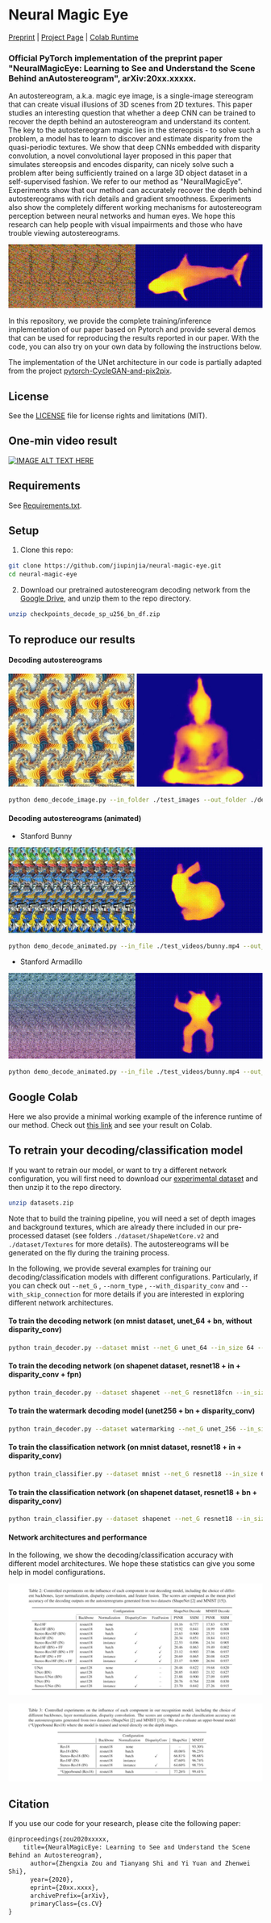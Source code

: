 # Neural Magic Eye 

[Preprint](<https://arxiv.org/abs/20xx.xxxxxx>) | [Project Page](<https://jiupinjia.github.io/neuralmagiceye/>)  | [Colab Runtime](<https://drive.google.com/file/d/1VTVZtWwoaBn2vMCjluWcTGimbQBw9bFn/view?usp=sharing>)

### Official PyTorch implementation of the preprint paper "NeuralMagicEye: Learning to See and Understand the Scene Behind anAutostereogram", arXiv:20xx.xxxxx.

An autostereogram, a.k.a. magic eye image, is a single-image stereogram that can create visual illusions of 3D scenes from 2D textures. This paper studies an interesting question that whether a deep CNN can be trained to recover the depth behind an autostereogram and understand its content. The key to the autostereogram magic lies in the stereopsis - to solve such a problem, a model has to learn to discover and estimate disparity from the quasi-periodic textures. We show that deep CNNs embedded with disparity convolution, a novel convolutional layer proposed in this paper that simulates stereopsis and encodes disparity, can nicely solve such a problem after being sufficiently trained on a large 3D object dataset in a self-supervised fashion. We refer to our method as  "NeuralMagicEye". Experiments show that our method can accurately recover the depth behind autostereograms with rich details and gradient smoothness. Experiments also show the completely different working mechanisms for autostereogram perception between neural networks and human eyes. We hope this research can help people with visual impairments and those who have trouble viewing autostereograms.

![](./gallery/gif_teaser_1.gif)



In this repository, we provide the complete training/inference implementation of our paper based on Pytorch and provide several demos that can be used for reproducing the results reported in our paper. With the code, you can also try on your own data by following the instructions below.

The implementation of the UNet architecture in our code is partially adapted from the project [pytorch-CycleGAN-and-pix2pix](https://github.com/junyanz/pytorch-CycleGAN-and-pix2pix).



## License

See the [LICENSE](LICENSE.md) file for license rights and limitations (MIT).




## One-min video result

[![IMAGE ALT TEXT HERE](https://img.youtube.com/vi/Fkh7DEblqJ8/0.jpg)](https://www.youtube.com/watch?v=Fkh7DEblqJ8)



## Requirements

See [Requirements.txt](Requirements.txt).




## Setup

1. Clone this repo:

```bash
git clone https://github.com/jiupinjia/neural-magic-eye.git 
cd neural-magic-eye
```

2. Download our pretrained autostereogram decoding network from the [Google Drive](https://drive.google.com/file/d/1er9j1kX7bXljlj9vMwDr7Hb9zfL2XAns/view?usp=sharing), and unzip them to the repo directory.

```bash
unzip checkpoints_decode_sp_u256_bn_df.zip
```



## To reproduce our results

#### Decoding autostereograms

![](./gallery/buddha.jpg)

```bash
python demo_decode_image.py --in_folder ./test_images --out_folder ./decode_output --net_G unet_256 --norm_type batch --with_disparity_conv --in_size 256 --checkpoint_dir ./checkpoints_decode_sp_u256_bn_df
```

#### Decoding autostereograms (animated)

- Stanford Bunny

![](./gallery/demo_animated_bunny.gif)

```bash
python demo_decode_animated.py --in_file ./test_videos/bunny.mp4 --out_folder ./decode_output --net_G unet_256 --norm_type batch --with_disparity_conv --in_size 256 --checkpoint_dir ./checkpoints_decode_sp_u256_bn_df
```

- Stanford Armadillo

![](./gallery/demo_animated_armadillo.gif)

```bash
python demo_decode_animated.py --in_file ./test_videos/bunny.mp4 --out_folder ./decode_output --net_G unet_256 --norm_type batch --with_disparity_conv --in_size 256 --checkpoint_dir ./checkpoints_decode_sp_u256_bn_df
```



## Google Colab

Here we also provide a minimal working example of the inference runtime of our method. Check out [this link](https://drive.google.com/file/d/1VTVZtWwoaBn2vMCjluWcTGimbQBw9bFn/view?usp=sharing) and see your result on Colab.



## To retrain your decoding/classification model

If you want to retrain our model, or want to try a different network configuration, you will first need to download our [experimental dataset](https://drive.google.com/file/d/1skp2cLiVxAVYdqQGJuqx-txIHf4hyJTq/view?usp=sharing) and then unzip it to the repo directory. 

```bash
unzip datasets.zip
```

Note that to build the training pipeline, you will need a set of depth images and background textures, which are already there included in our pre-processed dataset (see folders `./dataset/ShapeNetCore.v2` and `./dataset/Textures` for more details). The autostereograms will be generated on the fly during the training process.

In the following, we provide several examples for training our decoding/classification models with different configurations. Particularly, if you can check out  `--net_G` ,  `--norm_type` , `--with_disparity_conv` and  `--with_skip_connection`  for more details if you are interested in exploring different network architectures.

#### To train the decoding network (on mnist dataset, unet_64 + bn, without disparity_conv)

```bash
python train_decoder.py --dataset mnist --net_G unet_64 --in_size 64 --batch_size 32 --norm_type batch --checkpoint_dir ./checkpoints_your_model_name_here --vis_dir ./val_out_your_model_name_here
```

#### To train the decoding network (on shapenet dataset, resnet18 + in + disparity_conv + fpn)

```bash
python train_decoder.py --dataset shapenet --net_G resnet18fcn --in_size 128 --batch_size 32 --norm_type instance --with_disparity_conv --with_skip_connection --checkpoint_dir ./checkpoints_your_model_name_here --vis_dir ./val_out_your_model_name_here
```

#### To train the watermark decoding model (unet256 + bn + disparity_conv)

```bash
python train_decoder.py --dataset watermarking --net_G unet_256 --in_size 256 --batch_size 16 --norm_type batch --with_disparity_conv --checkpoint_dir ./checkpoints_your_model_name_here --vis_dir ./val_out_your_model_name_here
```

#### To train the classification network (on mnist dataset, resnet18 + in + disparity_conv)

```bash
python train_classifier.py --dataset mnist --net_G resnet18 --in_size 64 --batch_size 32 --norm_type instance --with_disparity_conv --checkpoint_dir ./checkpoints_your_model_name_here --vis_dir ./val_out_your_model_name_here
```

#### To train the classification network (on shapenet dataset, resnet18 + bn + disparity_conv)

```bash
python train_classifier.py --dataset shapenet --net_G resnet18 --in_size 64 --batch_size 32 --norm_type batch --with_disparity_conv --checkpoint_dir ./checkpoints_your_model_name_here --vis_dir ./val_out_your_model_name_here
```

#### Network architectures and performance

In the following, we show the decoding/classification accuracy with different model architectures. We hope these statistics can give you some help in model configurations.

![](./gallery/acc1.jpg)

![](./gallery/acc2.jpg)



## Citation

If you use our code for your research, please cite the following paper:

``````
@inproceedings{zou2020xxxxx,
    title={NeuralMagicEye: Learning to See and Understand the Scene Behind an Autostereogram},
      author={Zhengxia Zou and Tianyang Shi and Yi Yuan and Zhenwei Shi},
      year={2020},
      eprint={20xx.xxxx},
      archivePrefix={arXiv},
      primaryClass={cs.CV}
}
``````

